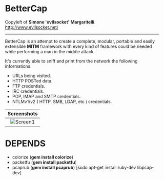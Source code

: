 BetterCap
==

Copyleft of **Simone 'evilsocket' Margaritelli**.  
http://www.evilsocket.net/

---

BetterCap is an attempt to create a complete, modular, portable and easily extensible **MITM** framework with every kind of features could be needed while performing a man in the middle attack.  

It's currently able to sniff and print from the network the following informations:

- URLs being visited.
- HTTP POSTed data.
- FTP credentials.
- IRC credentials.
- POP, IMAP and SMTP credentials.
- NTLMv1/v2 ( HTTP, SMB, LDAP, etc ) credentials.

| Screenshots |
|:-----:|
| ![Screen1](https://raw.githubusercontent.com/evilsocket/bettercap/master/screenshot.png) |

DEPENDS
===
- colorize (**gem install colorize**)
- packetfu (**gem install packetfu**)
- pcaprub  (**gem install pcaprub**) [sudo apt-get install ruby-dev libpcap-dev]
